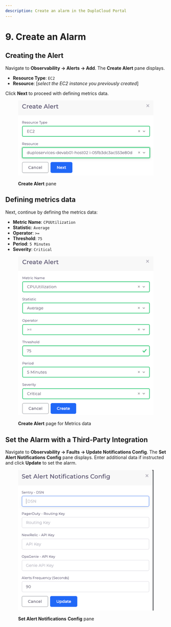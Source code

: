```yaml
---
description: Create an alarm in the DuploCloud Portal
---
```


# 9. Create an Alarm

## Creating the Alert

Navigate to **Observability -> Alerts -> Add**. The **Create Alert** pane displays.

* **Resource Type**: `EC2`&#x20;
* **Resource**: \[_select the EC2 instance you previously created_]

Click **Next** to proceed with defining metrics data.

<figure><img src="../../../.gitbook/assets/createalarm.png" alt=""><figcaption><p><strong>Create Alert</strong> pane</p></figcaption></figure>

## Defining metrics data

Next, continue by defining the metrics data:

* **Metric Name**: `CPUUtilization`&#x20;
* **Statistic**: `Average`&#x20;
* **Operator**: `>=`&#x20;
* **Threshold**: `75`&#x20;
* **Period**: `5 Minutes`&#x20;
* **Severity**: `Critical`

<figure><img src="../../../.gitbook/assets/alert-metr.png" alt=""><figcaption><p><strong>Create Alert</strong> page for Metrics data</p></figcaption></figure>

## Set the Alarm with a Third-Party Integration

Navigate to **Observability -> Faults -> Update Notifications Config**. The **Set Alert Notifications** **Config** pane displays. Enter additional data if instructed and click **Update** to set the alarm.

<figure><img src="../../../.gitbook/assets/alarm.png" alt=""><figcaption><p><strong>Set Alert Notifications</strong> <strong>Config</strong> pane</p></figcaption></figure>
